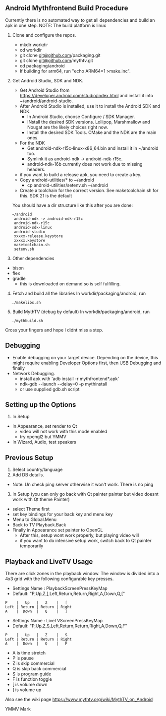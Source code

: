 Android Mythfrontend Build Procedure
------------------------------------

Currently there is no automated way to get all dependencies and build an apk in one step.
NOTE: The build platform is linux

1. Clone and configure the repos.
   * mkdir workdir
   * cd workdir
   * git clone git@github.com/packaging.git
   * git clone git@github.com/mythtv.git
   * cd packaging/android
   * If building for arm64, run "echo ARM64=1 >make.inc".

2. Get Android Studio, SDK and NDK.
   * Get Android Studio from https://developer.android.com/studio/index.html
     and install it into ~/android/android-studio.
   * After Android Studio is installed, use it to install the Android SDK and NDK.
     * In Android Studio, choose Configure / SDK Manager.
     * INstall the desired SDK versions.  Lollipop, Marshmallow and Nougat are
       the likely choices right now.
     * Install the desired SDK Tools.  CMake and the NDK are the main ones.
   * For the NDK
     * Get android-ndk-r15c-linux-x86_64.bin and install it in ~/android too.
     * Symlink it as android-ndk -> android-ndk-r15c.
     * android-ndk-16b currently does not work due to missing headers.
   * if you want to build a release apk, you need to create a key.
   * Copy android-utilities/* to ~/android
      * cp android-utilities/setenv.sh ~/android
   * Create a toolchain for the correct version.  See maketoolchain.sh for this.
     SDK 21 is the default

   You should have a dir structure like this after you are done:
```
   ~/android
	android-ndk -> android-ndk-r15c
	android-ndk-r15c
	android-sdk-linux
	android-studio
	xxxxx-release.keystore
	xxxxx.keystore
	maketoolchain.sh
	setenv.sh
```

3. Other dependencies
  * bison
  * flex
  * gradle
    * this is downloaded on demand so is self fulfilling.

4. Fetch and build all the libraries
   In workdir/packaging/android, run
```
   ./makelibs.sh
```

5. Build MythTV (debug by default)
   In workdir/packaging/android, run
```
   ./mythbuild.sh
```

Cross your fingers and hope I didnt miss a step.

Debugging
---------

* Enable debugging on your target device.  Depending on the device, this might
  require enabling Developer Options first, then USB Debugging and finally
* Network Debugging.
  * install apk with 'adb install -r mythfrontend*.apk'
  * ndk-gdb --launch --delay=0 -p mythinstall
  * or use supplied gdb.sh script

Setting up the Options
----------------------

1. In Setup
  * In Appearance, set render to Qt
    * video will not work with this mode enabled
    * try opengl2 but YMMV
  * In Wizard, Audio, test speakers


Previous Setup
--------------
1. Select country/language
2. Add DB details.
  * Note: Un check ping server otherwise it won't work. There is no ping
3. In Setup (you can only go back with Qt painter painter but video doesnt work with Qt theme Painter)
  * select Theme first
  * set key bindings for your back key and menu key
  * Menu to Global.Menu
  * Back to TV Playback.Back
  * Finally in Appearance set painter to OpenGL
    * After this, setup wont work properly, but playing video will
    * if you want to do intensive setup work, switch back to Qt painter temporarily

Playback and LiveTV Usage
-------------------------

There are click zones in the playback window. The window is divided into a 4x3 grid with the
following configurable key presses.

* Settings Name : PlaybackScreenPressKeyMap
* Default: "P,Up,Z,],Left,Return,Return,Right,A,Down,Q,["

```
P    |   Up   |   Z    |   [
Left | Return | Return | Right
A    |  Down  |   Q    |   ]
```
* Settings Name : LiveTVScreenPressKeyMap
* Default: "P,Up,Z,S,Left,Return,Return,Right,A,Down,Q,F"

```
P    |   Up   |   Z    |   S
Left | Return | Return | Right
A    |  Down  |   Q    |   F
```

* A is time stretch
* P is pause
* Z is skip commercial
* Q is skip back commercial
* S is program guide
* F is function toggle
* [ is volume down
* ] is volume up

Also see the wiki page https://www.mythtv.org/wiki/MythTV_on_Android

YMMV
Mark
